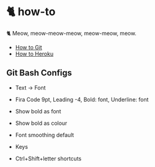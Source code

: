# 🐈 how-to
🐈 Meow, meow-meow-meow, meow-meow, meow.

* [How to Git](./src/how-to-git.sh)
* [How to Heroku](./src/how-to-heroku.sh)


## Git Bash Configs
* Text -> Font
* Fira Code 9pt, Leading -4, Bold: font, Underline: font
* Show bold as font
* Show bold as colour
* Font smoothing default

* Keys
* Ctrl+Shift+letter shortcuts
